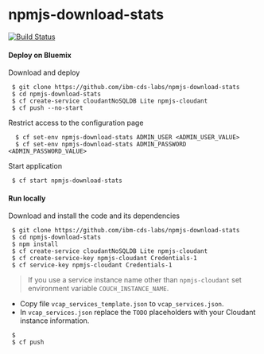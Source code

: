 # npmjs-download-stats

[![Build Status](https://travis-ci.org/ibm-cds-labs/npmjs-download-stats.svg?branch=master)](https://travis-ci.org/ibm-cds-labs/npmjs-download-stats)

#### Deploy on Bluemix

Download and deploy

```
 $ git clone https://github.com/ibm-cds-labs/npmjs-download-stats
 $ cd npmjs-download-stats
 $ cf create-service cloudantNoSQLDB Lite npmjs-cloudant
 $ cf push --no-start
```

Restrict access to the configuration page

```
  $ cf set-env npmjs-download-stats ADMIN_USER <ADMIN_USER_VALUE>
  $ cf set-env npmjs-download-stats ADMIN_PASSWORD <ADMIN_PASSWORD_VALUE>
```

Start application

```
 $ cf start npmjs-download-stats
```


#### Run locally

Download and install the code and its dependencies

```
 $ git clone https://github.com/ibm-cds-labs/npmjs-download-stats
 $ cd npmjs-download-stats
 $ npm install
 $ cf create-service cloudantNoSQLDB Lite npmjs-cloudant
 $ cf create-service-key npmjs-cloudant Credentials-1
 $ cf service-key npmjs-cloudant Credentials-1
```

> If you use a service instance name other than `npmjs-cloudant` set environment variable `COUCH_INSTANCE_NAME`.

* Copy file `vcap_services_template.json` to `vcap_services.json`.
* In `vcap_services.json` replace the `TODO` placeholders with your Cloudant instance information.

``` 
 $ 
 $ cf push
```